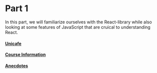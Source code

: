 # Part 1

In this part, we will familiarize ourselves with the React-library while also looking at some features of JavaScript that are cruical to understanding React.

#### [Unicafe](./unicafe)
#### [Course Information](./courseinfo)
#### [Anecdotes](./anecdotes)
